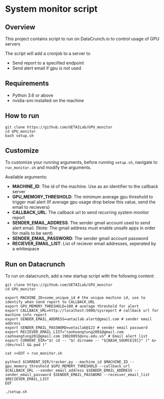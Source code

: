 # System monitor script

## Overview
This project contains script to run on DataCrunch.io to control usage of GPU servers

The script will add a cronjob to a server to 
+ Send report to a specified endpoint
+ Send alert email if gpu is not used

## Requirements
- Python 3.6 or above
- nvidia-smi installed on the machine

## How to run
```
git clone https://github.com/UETAILab/GPU_monitor
cd GPU_monitor
bash setup.sh
```

## Customize
To customize your running arguments, before running `setup.sh`, navigate to `run_monitor.sh` and modify the arguments.

Available arguments:
- **MACHINE_ID**: The id of the machine. Use as an identifier to the callback server
- **GPU_MEMORY_THRESHOLD**: The minimum average gpu threshold to trigger mail alert (If average gpu usage drop below this value, send the email to recievers)
- **CALLBACK_URL**: The callback url to send recurring system monitor report
- **SENDER_EMAIL_ADDRESS**: The sender gmail account used to send alert email. (Note: The gmail address must enable unsafe apps in order for mails to be sent)
- **SENDER_EMAIL_PASSWORD**: The sender gmail account password
- **RECIEVER_EMAIL_LIST**: List of reciever email addresses, seperated by a whitespace

## Run on Datacrunch
To run on datacrunch, add a new startup script with the following content:

```
git clone https://github.com/UETAILab/GPU_monitor
cd GPU_monitor

export MACHINE_ID=some_unique_id # the unique machine id, use to identify when send report to CALLBACK_URL
export GPU_MEMORY_THRESHOLD=100 # average threshold for alert
export CALLBACK_URL=http://localhost:5000/sysreport # callback url for machine info report
export SENDER_EMAIL_ADDRESS=uetailab.alert@gmail.com # sender email address
export SENDER_EMAIL_PASSWORD=uetailab@123 # sender email password
export RECIEVER_EMAIL_LIST="caohoangtung2001@gmail.com caohoangtung201@gmail.com 19020055@vnu.edu.vn" # Email alert list
export CURRENT_DIR="$( cd -- "$( dirname -- "${BASH_SOURCE[0]}" )" &> /dev/null && pwd )"

cat <<EOT > run_monitor.sh

python3 $CURRENT_DIR/tracker.py --machine_id $MACHINE_ID --gpu_memory_threshold $GPU_MEMORY_THRESHOLD --callback_url $CALLBACK_URL --sender_email_address $SENDER_EMAIL_ADDRESS --sender_email_password $SENDER_EMAIL_PASSWORD --receiver_email_list $RECIEVER_EMAIL_LIST
EOT

./setup.sh
```
